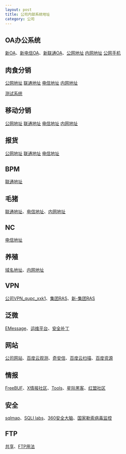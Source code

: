 ```yaml
---
layout: post
title: 公司内部系统地址
category: 公司
---
```


## OA办公系统

[新OA](http://10.10.0.207:8000/)、[新电信OA](http://122.5.47.54:9009/)、[新联通OA](http://221.214.243.66:9009/)、[公网地址](http://oa.longdameat.cn:8099/) [内网地址](http://10.80.145.59:8080/) [公网手机](http://oa.longdameat.cn:17051/)

## 肉食分销

[公网地址](http://rsfx.longda.cn/b2) [联通地址](http://221.214.242.247/b2) [电信地址](http://219.146.141.46/b2) [内网地址](http://192.168.254.30/b2)

[测试系统](http://10.10.0.205/B2/)

## 移动分销

[公网地址](http://m.longda.cn:8088/) [联通地址](http://221.214.242.253:8088/) [电信地址](http://222.173.213.186:8088/) [内网地址](http://192.168.254.41/)

## 报货

[公网地址](http://rsfx.longda.cn/b2/InternetSale) [联通地址](http://221.214.242.247/b2/InternetSale) [电信地址](http://219.146.141.46/b2/InternetSale)

## BPM

[联通地址](http://221.214.242.250/index_blue.jsp)

## 毛猪

[联通地址](http://221.214.242.248/B2)、[电信地址](http://219.146.141.45/b2/)、[内网地址](http://10.80.145.57/B2)

## NC

[电信地址](http://219.146.141.37:80)

## 养殖

[域名地址](http://yangzhi.longda.cn:8080)、[内网地址](http://10.80.145.54:8080)

## VPN

[公司VPN_qupc_xxk1](https://122.5.47.54:4433/com/installClient.html)、[集团RAS](https://219.146.141.58/com/welcome_en.html)、[新-集团RAS](https://221.214.243.72/)

## 泛微

[EMessage](http://emessage.weaver.com.cn/html/download.html)、[运维平台](https://www.weaver.com.cn/cs/monitorDownload.asp)、[安全补丁](https://www.weaver.com.cn/cs/securityDownload.asp)

## 网站
[公司网站](http://www.longdameat.com/)、[百度云观测](http://ce.baidu.com/)、[奇安信](https://webscan.qianxin.com/)、[百度云扫描](https://sao.baidu.com/)、[百度资源](https://ziyuan.baidu.com/safe/)

## 情报

[FreeBUF](https://www.freebuf.com/)、[X情报社区](https://x.threatbook.cn/)、[Tools](https://www.t00ls.net/)、[星际黑客](https://xj.hk/)、[红盟社区](http://www.cnhonkerarmy.com/forum.php)

## 安全

[sqlmap](http://sqlmap.org/)、[SQLI labs](https://github.com/Audi-1/sqli-labs)、[360安全大脑](http://www.360.cn/webzhuanti/mianyigongju.html)、[国家勒索病毒监控](http://wanna-check.cert.org.cn/)

## FTP

[共享](ftp://10.10.0.123)、[FTP用法](ftp://rswjgx:xxk1@IP)



